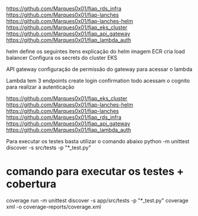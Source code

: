 https://github.com/Marques0x01/fiap_rds_infra
https://github.com/Marques0x01/fiap-lanches
https://github.com/Marques0x01/fiap-lanches-helm
https://github.com/Marques0x01/fiap_eks_cluster
https://github.com/Marques0x01/fiap_api_gateway
https://github.com/Marques0x01/fiap_lambda_auth

helm define os seguintes itens
explicação do helm
imagem ECR
cria load balancer
Configura os secrets do cluster EKS


API gateway
    configuração de permissão do gateway para acessar o lambda

Lambda
    tem 3 endpoints 
        create
        login
        confirmation
    todo acessam o cognito para realizar a autenticação


https://github.com/Marques0x01/fiap_eks_cluster
https://github.com/Marques0x01/fiap-lanches-helm
https://github.com/Marques0x01/fiap-lanches
https://github.com/Marques0x01/fiap_rds_infra
https://github.com/Marques0x01/fiap_api_gateway
https://github.com/Marques0x01/fiap_lambda_auth


Para executar os testes basta utilizar o comando abaixo
python -m unittest discover -s src/tests -p "*_test.py"
# comando para executar os testes + cobertura
coverage run -m unittest discover -s app/src/tests -p "*_test.py"
coverage xml -o coverage-reports/coverage.xml
